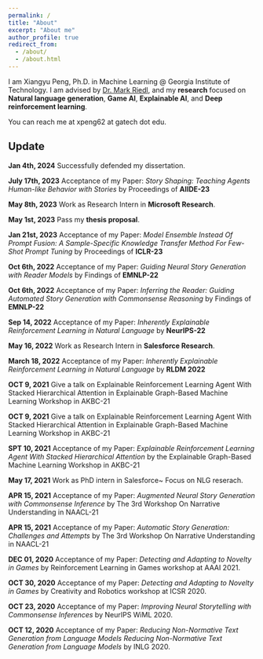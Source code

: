 ```yaml
---
permalink: /
title: "About"
excerpt: "About me"
author_profile: true
redirect_from: 
  - /about/
  - /about.html
---
```


I am Xiangyu Peng, Ph.D. in Machine Learning @ Georgia Institute of Technology. I am advised by [Dr. Mark Riedl](http://eilab.gatech.edu/), and my **research** focused on **Natural language generation**, **Game AI**, **Explainable AI**, and **Deep reinforcement learning**.


You can reach me at xpeng62 at gatech dot edu. 

## Update

**Jan 4th, 2024** Successfully defended my dissertation.

**July 17th, 2023** Acceptance of my Paper: _Story Shaping: Teaching Agents Human-like Behavior with Stories_ by Proceedings of **AIIDE-23**

**May 8th, 2023** Work as Research Intern in **Microsoft Research**.

**May 1st, 2023** Pass my **thesis proposal**.

**Jan 21st, 2023** Acceptance of my Paper: _Model Ensemble Instead Of Prompt Fusion: A Sample-Specific Knowledge Transfer Method For Few-Shot Prompt Tuning_ by Proceedings of **ICLR-23**

**Oct 6th, 2022** Acceptance of my Paper: _Guiding Neural Story Generation with Reader Models_ by Findings of **EMNLP-22**

**Oct 6th, 2022** Acceptance of my Paper: _Inferring the Reader: Guiding Automated Story Generation with Commonsense Reasoning_ by Findings of **EMNLP-22**

**Sep 14, 2022** Acceptance of my Paper: _Inherently Explainable Reinforcement Learning in Natural Language_ by **NeurIPS-22**

**May 16, 2022** Work as Research Intern in **Salesforce Research**.

**March 18, 2022**  Acceptance of my Paper: _Inherently Explainable Reinforcement Learning in Natural Language_ by **RLDM 2022**

**OCT 9, 2021** Give a talk on Explainable Reinforcement Learning Agent With Stacked Hierarchical Attention in Explainable Graph-Based Machine Learning Workshop in AKBC-21

**OCT 9, 2021** Give a talk on Explainable Reinforcement Learning Agent With Stacked Hierarchical Attention in Explainable Graph-Based Machine Learning Workshop in AKBC-21

**SPT 10, 2021** Acceptance of my Paper: _Explainable Reinforcement Learning Agent With Stacked Hierarchical Attention_ by the Explainable Graph-Based Machine Learning Workshop in AKBC-21

**May 17, 2021** Work as PhD intern in Salesforce~ Focus on NLG reserach.

**APR 15, 2021** Acceptance of my Paper: _Augmented Neural Story Generation with Commonsense Inference_ by The 3rd Workshop On Narrative Understanding in NAACL-21

**APR 15, 2021** Acceptance of my Paper: _Automatic Story Generation: Challenges and Attempts_ by The 3rd Workshop On Narrative Understanding in NAACL-21

**DEC 01, 2020** Acceptance of my Paper: _Detecting and Adapting to Novelty in Games_ by Reinforcement Learning in Games workshop at AAAI 2021.

**OCT 30, 2020** Acceptance of my Paper: _Detecting and Adapting to Novelty in Games_ by Creativity and Robotics workshop at ICSR 2020.

**OCT 23, 2020** Acceptance of my Paper: _Improving Neural Storytelling with Commonsense Inferences_ by NeurIPS WiML 2020.

**OCT 12, 2020** Acceptance of my Paper: _Reducing Non-Normative Text Generation from Language Models Reducing Non-Normative Text Generation from Language Models_ by INLG 2020.

